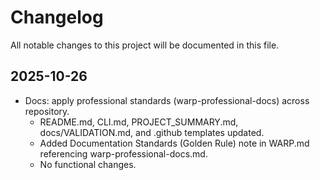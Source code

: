 # Changelog

All notable changes to this project will be documented in this file.

## 2025-10-26

- Docs: apply professional standards (warp-professional-docs) across repository.
  - README.md, CLI.md, PROJECT_SUMMARY.md, docs/VALIDATION.md, and .github templates updated.
  - Added Documentation Standards (Golden Rule) note in WARP.md referencing warp-professional-docs.md.
  - No functional changes.
